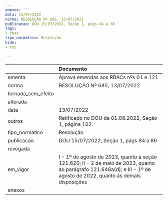 ```yaml
---
anexos: ''
data: 13/07/2022
norma: RESOLUÇÃO Nº 685, 13/07/2022
publicacao: DOU 15/07/2022, Seção 1, págs.84 a 86
tags:
- rbac
tipo_normatico: Resolução
hide: 
- toc 
 
---
```


|                    | Documento                                                                                                                                                              |
|:-------------------|:-----------------------------------------------------------------------------------------------------------------------------------------------------------------------|
| ementa             | Aprova emendas aos RBACs nºs 01 e 121                                                                                                                                  |
| norma              | RESOLUÇÃO Nº 685, 13/07/2022                                                                                                                                           |
| tornada_sem_efeito |                                                                                                                                                                        |
| alterada           |                                                                                                                                                                        |
| data               | 13/07/2022                                                                                                                                                             |
| outros             | Retificado no DOU de 01.08.2022, Seção 1, página 102.                                                                                                                  |
| tipo_normatico     | Resolução                                                                                                                                                              |
| publicacao         | DOU 15/07/2022, Seção 1, págs.84 a 86                                                                                                                                  |
| revogada           |                                                                                                                                                                        |
| em_vigor           | I - 1º de agosto de 2023, quanto à seção 121.620;  II - 2 de maio de 2023, quanto ao parágrafo 121.648a(d); e III - 1º de agosto de 2022, quanto às demais disposições |
| anexos             |                                                                                                                                                                        |